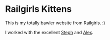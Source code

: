 # Railgirls Kittens

This is my totally bawler website from Railgirls. :)

I worked with the excellent [Steph](http://github.com/rosiericks) and
[Alex](https://github.com/alxtylrgrvs).
